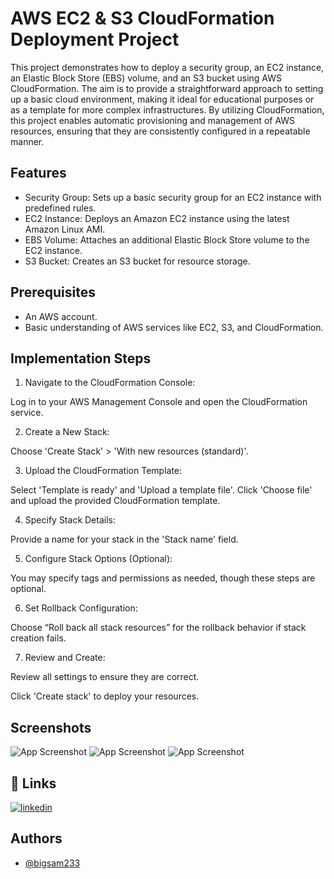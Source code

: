 
# AWS EC2 & S3 CloudFormation Deployment Project

This project demonstrates how to deploy a security group, an EC2 instance, an Elastic Block Store (EBS) volume, and an S3 bucket using AWS CloudFormation. The aim is to provide a straightforward approach to setting up a basic cloud environment, making it ideal for educational purposes or as a template for more complex infrastructures. By utilizing CloudFormation, this project enables automatic provisioning and management of AWS resources, ensuring that they are consistently configured in a repeatable manner.

## Features
- Security Group: Sets up a basic security group for an EC2 instance with predefined rules.
- EC2 Instance: Deploys an Amazon EC2 instance using the latest Amazon Linux AMI.
- EBS Volume: Attaches an additional Elastic Block Store volume to the EC2 instance.
- S3 Bucket: Creates an S3 bucket for resource storage.
## Prerequisites
- An AWS account.
- Basic understanding of AWS services like EC2, S3, and CloudFormation.
## Implementation Steps
1. Navigate to the CloudFormation Console:

Log in to your AWS Management Console and open the CloudFormation service.

2. Create a New Stack:

Choose 'Create Stack' > 'With new resources (standard)'.

3. Upload the CloudFormation Template:

Select 'Template is ready' and 'Upload a template file'.
Click 'Choose file' and upload the provided CloudFormation template.

4. Specify Stack Details:

Provide a name for your stack in the 'Stack name' field.

5. Configure Stack Options (Optional):

You may specify tags and permissions as needed, though these steps are optional.

6. Set Rollback Configuration:

Choose “Roll back all stack resources” for the rollback behavior if stack creation fails.

7. Review and Create:

Review all settings to ensure they are correct.

Click 'Create stack' to deploy your resources.
## Screenshots

![App Screenshot](https://snipboard.io/RxJkLZ.jpg)
![App Screenshot](https://snipboard.io/rVamQL.jpg)
![App Screenshot](https://snipboard.io/25YxmR.jpg)

## 🔗 Links

[![linkedin](https://img.shields.io/badge/linkedin-0A66C2?style=for-the-badge&logo=linkedin&logoColor=white)](https://www.linkedin.com/in/samuel-tettey-fio/)

## Authors

- [@bigsam233](https://github.com/bigsam233)

